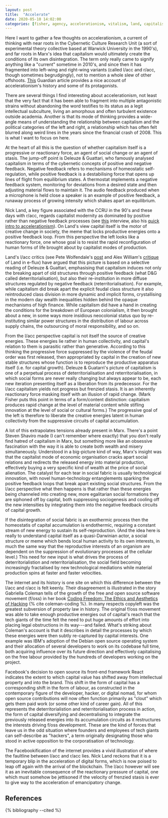 ```yaml
---
layout: post
title:  "Accelerate"
date: 2020-05-10 14:02:00
categories: [fisher, agency, accelerationism, vitalism, land, capitalism]
---
```


Here I want to gather a few thoughts on accelerationism, a current of thinking with near roots in the Cybernetic Culture Research Unit (a sort of experimental theory collective based at Warwick University in the 1990's), and far roots in Marx's idea that capitalism would ultimately create the conditions of its own disintegration. The term only really came to signify anything like a "current" sometime in 2010's, and since then it has fragmented into left-wing and right-wing variants (called l/acc and r/acc, though sometimes begrudgingly), not to mention a whole slew of other offshoots. [This](https://www.theguardian.com/world/2017/may/11/accelerationism-how-a-fringe-philosophy-predicted-the-future-we-live-in) Guardian article provides a nice account of accelerationism's history and some of its protagonists.

<!--more-->

There are several things I find interesting about accelerationism, not least that the very fact that it has been able to fragment into multiple antagonistic strains without abandoning the word testifies to its status as a legit intellectual subculture, living an amorphous and often turbulent existence outside academia. Another is that its mode of thinking provides a wide-angle means of understanding the relationship between capitalism and the political categories of the left and right, a relationship which has often felt blurred along weird lines in the years since the financial crash of 2008. This is what I want to focus on here.

At the heart of all this is the question of whether capitalism itself is a progressive or reactionary force, an agent of social change or an agent of stasis. The jump-off point is Deleuze & Guattari, who famously analysed capitalism in terms of the cybernetic concepts of positive and negative feedback. Negative feedback refers to mechanisms of homeostatic self-regulation, while positive feedback is a destabilising force that opens up lines of flight from equilibrium states. A thermostat implements a negative feedback system, monitoring for deviations from a desired state and then adjusting material flows to maintain it. The audio feedback produced when a microphone is held close a speaker is an example of positive feedback, a runaway process of growing intensity which shakes apart an equilibrium.

Nick Land, a key figure associated with the CCRU in the 90's and these days with r/acc, regards capitalist modernity as dominated by positive rather than negative feedback processes (see [this](https://vastabrupt.com/2018/08/15/ideology-intelligence-and-capital-nick-land/) interview, also his [quick intro to accelerationism](https://jacobitemag.com/2017/05/25/a-quick-and-dirty-introduction-to-accelerationism/)). On Land's view capital itself is the motor of creative change in society, the meme that locks productive energies onto a positive feedback loop. From this perspective the left looks like a reactionary force, one whose goal is to resist the rapid reconfiguration of human forms of life brought about by capitalist modes of production.

Land's l/acc critics (see Pete Wolfendale's [post](https://deontologistics.wordpress.com/2018/02/18/ofta-so-accelerationism-whats-all-that-about/) and Alex William's [critique](https://www.e-flux.com/journal/46/60063/escape-velocities/) of Land in e-flux) have argued that this picture is based on a selective reading of Deleuze & Guattari, emphasising that capitalism induces not only the breaking apart of old structures through positive feedback (what D&G called deterritorialisation), but also their re-institution in more diffuse structures regulated by negative feedback (reterritorialisation). For example, while capitalism did break  apart the explicit feudal class structure it also reintroduced class division in more dynamic and implicit forms, crystallising in the modern day wealth inequalities hidden behind the opaque mechanisms of high finance. While capitalism did have a hand in creating the conditions for the breakdown of European colonialism, it then brought about a new, in some ways more insidious neocolonial status quo by re-instituting similar power structures in the distribution of labour across supply chains, the outsourcing of moral responsibility, and so on.

From the l/acc perspective capital is not itself the source of creative energies. These energies lie rather in human collectivity, and capital's relation to them is parasitic rather than generative. According to this thinking the progressive force suppressed by the violence of the feudal order was first released, then appropriated by capital in the creation of new stable structures whose function is to reproduce the productive apparatus itself (i.e. for capital growth). Deleuze & Guatarri's picture of capitalism is one of a perpetual process of deterritorialisation and reterritorialisation, in which social forms are never really changing but always appear to be, each new iteration presenting itself as a liberation from its predecessor. For the l/acc capitalism yields not progress but frenzied stasis. It is an inherently reactionary force masking itself with an illusion of rapid change. (Mark Fisher puts this point in terms of a form/content distinction: capitalism produces rapid change at the level of material content while stifling innovation at the level of social or cultural forms.) The progressive goal of the left is therefore to liberate the creative energies latent in human collectivity from the suppressive circuits of capital accumulation.

A lot of this extrapolates tensions already present in Marx. There's a point Steven Shaviro made (I can't remember where exactly) that you don't really find hatred of capitalism in Marx, but something more like an obsessive fascination with the way it is able to create both wealth and misery simultaneously. Understood in a big-picture kind of way, Marx's insight was that the capitalist mode of economic organisation cracks apart social relations and redirects the released energy into material production, effectively buying a very specific kind of wealth at the price of social alienation. The catalyst for each tear in social fabric is usually technological innovation, with novel human-technology entanglements sparking the positive feedback loops that break apart existing social structures. From the l/acc perspective what then happens is that rather than these energies being channeled into creating new, more egalitarian social formations they are siphoned off by capital, both suppressing sociogenesis and cooling off the new intensities by integrating them into the negative feedback circuits of capital growth.

If the disintegration of social fabric is an exothermic process then the homeostatis of capital accumulation is endothermic, requiring a constant stream of new energy to sustain its self-reproduction. (And the idea here is really to understand capital itself as a quasi-Darwinian actor, a social structure or meme which bends local human activity to its own interests, in much the same way that the reproductive interests of an organism are dependent on the suppression of evolutionary processes at the cellular level.) This need for new input is what drives the process of deterritorialistion and reterritorialisation, the social field becoming increasingly fractalised by new technological mediations while material production spins at faster and faster velocities.

The internet and its history is one site on which this difference between the l/acc and r/acc is felt keenly. Their disagreement is illustrated in the story Gabriella Coleman tells of the growth of the free and open source software movement (f/oss) in her book [Coding Freedom: The Ethics and Aesthetics of Hacking](https://gabriellacoleman.org/Coleman-Coding-Freedom.pdf) {% cite coleman-coding %}. In many respects copyleft was the greatest subversion of property law in history. The original f/oss movement was able to take enough productive energies out of capital's reach that the tech giants of the time felt the need to put huge amounts of effort into placing legal obstructions in its way---and failed. What's striking about Coleman's account is that it describes in detail the processes by which these energies were then subtly re-captured by capital interests. One example was IBM's adoption of the Debian open source operating system and their allocation of several developers to work on its codebase full time, both acquiring influence over its future direction and effectively capitalising on the free labour provided by the hundreds of developers working on the project.

Facebook's decision to open source its front-end framework React indicates the extent to which capital value has shifted away from intellectual property and into the brand. This shift in the form of capital has a corresponding shift in the form of labour, as constructed in the contemporary figure of the developer, hacker, or digital nomad, for whom open source contributions will now often function primarily as "clout" which gets them paid work (or some other kind of career gain). All of this represents the deterritorialistion and reterritorialisation process in action, the form of capital diversifying and decentralising to integrate the previously released energies into its accumulation circuits as it restructures the interests driving f/oss development. These are the kind of forces that leave us in the odd situation where founders and employees of tech giants can self-describe as "hackers", a term originally designating those who stood in active opposition to the corporatisation of technology.

The Facebookification of the internet provides a vivid illustration of where the faultline between l/acc and r/acc lies. Nick Land reckons that it is a temporary blip in the acceleration of digital forms, which is now poised to leap off again with the arrival of the blockchain. The l/acc however will see it as an inevitable consequence of the reactionary pressure of capital, one which must somehow be jettisoned if the velocity of frenzied stasis is ever to give way to the acceleration of emancipatory change.

## References
{% bibliography --cited %}
